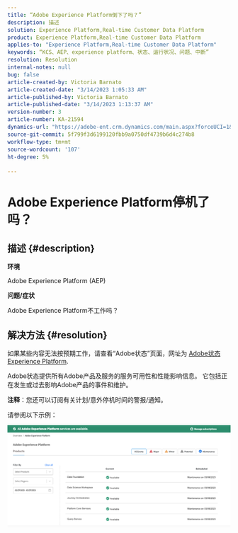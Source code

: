 ```yaml
---
title: “Adobe Experience Platform倒下了吗？”
description: 描述
solution: Experience Platform,Real-time Customer Data Platform
product: Experience Platform,Real-time Customer Data Platform
applies-to: "Experience Platform,Real-time Customer Data Platform"
keywords: “KCS、AEP、experience platform、状态、运行状况、问题、中断”
resolution: Resolution
internal-notes: null
bug: false
article-created-by: Victoria Barnato
article-created-date: "3/14/2023 1:05:33 AM"
article-published-by: Victoria Barnato
article-published-date: "3/14/2023 1:13:37 AM"
version-number: 3
article-number: KA-21594
dynamics-url: "https://adobe-ent.crm.dynamics.com/main.aspx?forceUCI=1&pagetype=entityrecord&etn=knowledgearticle&id=16201d51-04c2-ed11-83ff-6045bd006d92"
source-git-commit: 5f799f3d6199120fbb9a0750df4739b6d4c274b8
workflow-type: tm+mt
source-wordcount: '107'
ht-degree: 5%

---
```


# Adobe Experience Platform停机了吗？

## 描述 {#description}


<b>环境</b>

Adobe Experience Platform (AEP)

<b>问题/症状</b>

Adobe Experience Platform不工作吗？


## 解决方法 {#resolution}


如果某些内容无法按预期工作，请查看“Adobe状态”页面，网址为 [Adobe状态Experience Platform](https://status.adobe.com/cloud/experience_platform#/).

Adobe状态提供所有Adobe产品及服务的服务可用性和性能影响信息。 它包括正在发生或过去影响Adobe产品的事件和维护。

<b>注释</b>：您还可以订阅有关计划/意外停机时间的警报/通知。

请参阅以下示例：

![](assets/dc4ebf6a-94b6-ed11-83fe-6045bd006a22.png)
